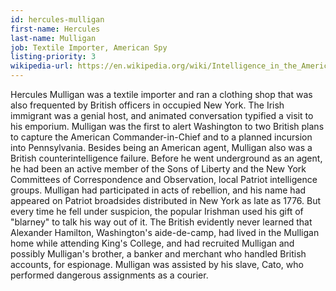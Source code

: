 ```yaml
---
id: hercules-mulligan
first-name: Hercules
last-name: Mulligan
job: Textile Importer, American Spy
listing-priority: 3
wikipedia-url: https://en.wikipedia.org/wiki/Intelligence_in_the_American_Revolutionary_War#Hercules_Mulligan
---
```


Hercules Mulligan was a textile importer and ran a clothing shop that was also frequented by British officers in occupied New York. The Irish immigrant was a genial host, and animated conversation typified a visit to his emporium. Mulligan was the first to alert Washington to two British plans to capture the American Commander-in-Chief and to a planned incursion into Pennsylvania. Besides being an American agent, Mulligan also was a British counterintelligence failure. Before he went underground as an agent, he had been an active member of the Sons of Liberty and the New York Committees of Correspondence and Observation, local Patriot intelligence groups. Mulligan had participated in acts of rebellion, and his name had appeared on Patriot broadsides distributed in New York as late as 1776. But every time he fell under suspicion, the popular Irishman used his gift of "blarney" to talk his way out of it. The British evidently never learned that Alexander Hamilton, Washington's aide-de-camp, had lived in the Mulligan home while attending King's College, and had recruited Mulligan and possibly Mulligan's brother, a banker and merchant who handled British accounts, for espionage. Mulligan was assisted by his slave, Cato, who performed dangerous assignments as a courier.